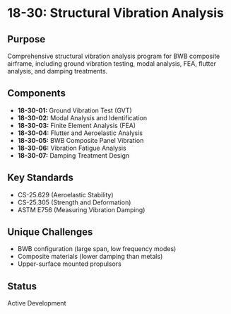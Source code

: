# 18-30: Structural Vibration Analysis

## Purpose
Comprehensive structural vibration analysis program for BWB composite airframe, including ground vibration testing, modal analysis, FEA, flutter analysis, and damping treatments.

## Components
- **18-30-01:** Ground Vibration Test (GVT)
- **18-30-02:** Modal Analysis and Identification
- **18-30-03:** Finite Element Analysis (FEA)
- **18-30-04:** Flutter and Aeroelastic Analysis
- **18-30-05:** BWB Composite Panel Vibration
- **18-30-06:** Vibration Fatigue Analysis
- **18-30-07:** Damping Treatment Design

## Key Standards
- CS-25.629 (Aeroelastic Stability)
- CS-25.305 (Strength and Deformation)
- ASTM E756 (Measuring Vibration Damping)

## Unique Challenges
- BWB configuration (large span, low frequency modes)
- Composite materials (lower damping than metals)
- Upper-surface mounted propulsors

## Status
Active Development
